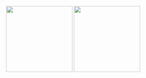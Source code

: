 <div>
  <img height="180em" src="https://github-readme-stats.vercel.app/api?username=DiogoBnfr&show_icons=true&theme=kacho_ga"/>
  <img height="180em" src="https://github-readme-stats.vercel.app/api/top-langs/?username=DiogoBnfr&layout=compact&theme=kacho_ga"/>
<div>
